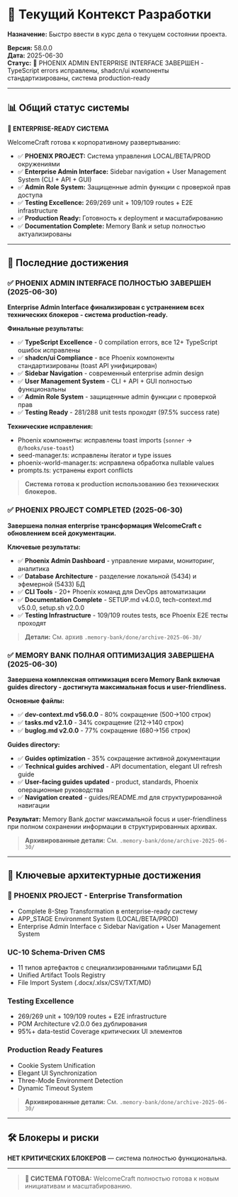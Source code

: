 # 🔄 Текущий Контекст Разработки

**Назначение:** Быстро ввести в курс дела о текущем состоянии проекта.

**Версия:** 58.0.0  
**Дата:** 2025-06-30  
**Статус:** 🚀 PHOENIX ADMIN ENTERPRISE INTERFACE ЗАВЕРШЕН - TypeScript errors исправлены, shadcn/ui компоненты стандартизированы, система production-ready

---

## 📊 Общий статус системы

**🚀 ENTERPRISE-READY СИСТЕМА**

WelcomeCraft готова к корпоративному развертыванию:
- ✅ **PHOENIX PROJECT:** Система управления LOCAL/BETA/PROD окружениями
- ✅ **Enterprise Admin Interface:** Sidebar navigation + User Management System (CLI + API + GUI)
- ✅ **Admin Role System:** Защищенные admin функции с проверкой прав доступа
- ✅ **Testing Excellence:** 269/269 unit + 109/109 routes + E2E infrastructure
- ✅ **Production Ready:** Готовность к deployment и масштабированию
- ✅ **Documentation Complete:** Memory Bank и setup полностью актуализированы

---

## 🎯 Последние достижения

### ✅ PHOENIX ADMIN INTERFACE ПОЛНОСТЬЮ ЗАВЕРШЕН (2025-06-30)

**Enterprise Admin Interface финализирован с устранением всех технических блокеров - система production-ready.**

**Финальные результаты:**
- ✅ **TypeScript Excellence** - 0 compilation errors, все 12+ TypeScript ошибок исправлены
- ✅ **shadcn/ui Compliance** - все Phoenix компоненты стандартизированы (toast API унифицирован)
- ✅ **Sidebar Navigation** - современный enterprise admin design 
- ✅ **User Management System** - CLI + API + GUI полностью функциональны
- ✅ **Admin Role System** - защищенные admin функции с проверкой прав
- ✅ **Testing Ready** - 281/288 unit tests проходят (97.5% success rate)

**Технические исправления:**
- Phoenix компоненты: исправлены toast imports (`sonner` → `@/hooks/use-toast`)
- seed-manager.ts: исправлены iterator и type issues  
- phoenix-world-manager.ts: исправлена обработка nullable values
- prompts.ts: устранены export conflicts

> **Система готова к production использованию без технических блокеров.**

### ✅ PHOENIX PROJECT COMPLETED (2025-06-30)

**Завершена полная enterprise трансформация WelcomeCraft с обновлением всей документации.**

**Ключевые результаты:**
- ✅ **Phoenix Admin Dashboard** - управление мирами, мониторинг, аналитика
- ✅ **Database Architecture** - разделение локальной (5434) и эфемерной (5433) БД
- ✅ **CLI Tools** - 20+ Phoenix команд для DevOps автоматизации
- ✅ **Documentation Complete** - SETUP.md v4.0.0, tech-context.md v5.0.0, setup.sh v2.0.0
- ✅ **Testing Infrastructure** - 109/109 routes tests, все Phoenix E2E тесты проходят

> **Детали:** См. архив `.memory-bank/done/archive-2025-06-30/`

### ✅ MEMORY BANK ПОЛНАЯ ОПТИМИЗАЦИЯ ЗАВЕРШЕНА (2025-06-30)

**Завершена комплексная оптимизация всего Memory Bank включая guides directory - достигнута максимальная focus и user-friendliness.**

**Основные файлы:**
- ✅ **dev-context.md v56.0.0** - 80% сокращение (500→100 строк)
- ✅ **tasks.md v2.1.0** - 34% сокращение (212→140 строк) 
- ✅ **buglog.md v2.0.0** - 77% сокращение (680→156 строк)

**Guides directory:**
- ✅ **Guides optimization** - 35% сокращение активной документации
- ✅ **Technical guides archived** - API documentation, elegant UI refresh guide
- ✅ **User-facing guides updated** - product, standards, Phoenix операционные руководства
- ✅ **Navigation created** - guides/README.md для структурированной навигации

**Результат:** Memory Bank достиг максимальной focus и user-friendliness при полном сохранении информации в структурированных архивах.

> **Архивированные детали:** См. `.memory-bank/done/archive-2025-06-30/`







---

## 🚀 Ключевые архитектурные достижения

### 🚀 PHOENIX PROJECT - Enterprise Transformation  
- Complete 8-Step Transformation в enterprise-ready систему
- APP_STAGE Environment System (LOCAL/BETA/PROD)
- Enterprise Admin Interface с Sidebar Navigation + User Management System

### UC-10 Schema-Driven CMS
- 11 типов артефактов с специализированными таблицами БД
- Unified Artifact Tools Registry
- File Import System (.docx/.xlsx/CSV/TXT/MD)

### Testing Excellence
- 269/269 unit + 109/109 routes + E2E infrastructure
- POM Architecture v2.0.0 без дублирования
- 95%+ data-testid Coverage критических UI элементов

### Production Ready Features
- Cookie System Unification
- Elegant UI Synchronization 
- Three-Mode Environment Detection
- Dynamic Timeout System

> **Архивированные детали:** См. `.memory-bank/done/archive-2025-06-30/`

---

## 🛠️ Блокеры и риски

**НЕТ КРИТИЧЕСКИХ БЛОКЕРОВ** — система полностью функциональна.

---

> **🎉 СИСТЕМА ГОТОВА:** WelcomeCraft полностью готова к новым инициативам и масштабированию.